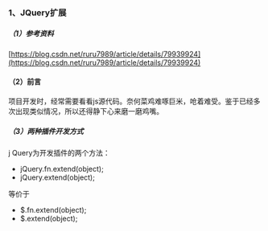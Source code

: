 ### 1、JQuery扩展

##### （1）参考资料

[https://blog.csdn.net/ruru7989/article/details/79939924](https://blog.csdn.net/ruru7989/article/details/79939924)

#### （2）前言

项目开发时，经常需要看看js源代码。奈何菜鸡难啄巨米，呛着难受。鉴于已经多次出现类似情况，所以还得静下心来磨一磨鸡嘴。

##### （3）两种插件开发方式

jQuery为开发插件的两个方法：

* jQuery.fn.extend\(object\);
* jQuery.extend\(object\);

等价于

* $.fn.extend\(object\);
* $.extend\(object\);



